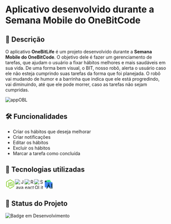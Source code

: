 # Aplicativo desenvolvido durante a Semana Mobile do OneBitCode

## 📖 Descrição

O aplicativo **OneBitLife** é um projeto desenvolvido durante a **Semana Mobile do OneBitCode**. O objetivo dele é fazer um gerenciamento de tarefas, que ajudam o usuário a fixar hábitos melhores e mais saudáveis em sua vida. De uma forma bem visual, o BIT, nosso robô, alerta o usuário caso ele não esteja cumprindo suas tarefas da forma que foi planejada. O robô vai mudando de humor e a barrinha que indica que ele está progredindo, vai diminuindo, até que ele pode morrer, caso as tarefas não sejam cumpridas.


![appOBL](https://user-images.githubusercontent.com/29529757/204116603-3c3297be-95b9-479c-9964-2b52ec186a01.png)


## 🛠️ Funcionalidades

- Criar os hábitos que deseja melhorar
- Criar notificações
- Editar os hábitos
- Excluir os hábitos
- Marcar a tarefa como concluída


## 📡 Tecnologias utilizadas

<div align="center"> 
<img align="left" alt="NodeJs" height="30" width="30" src="https://raw.githubusercontent.com/devicons/devicon/master/icons/nodejs/nodejs-original.svg">
<img align="left" alt="Javascript" height="30" width="30" src="https://cdn.jsdelivr.net/gh/devicons/devicon/icons/javascript/javascript-original.svg">
<img align="left" alt="React" height="30" width="30" src="https://cdn.jsdelivr.net/gh/devicons/devicon/icons/react/react-original.svg">
<img align="left" alt="SQLite" height="30" width="30" src="https://cdn.jsdelivr.net/gh/devicons/devicon/icons/sqlite/sqlite-original.svg">
  
<img align="left" alt="SQLite" height="30" width="30" src="https://github.com/devicons/devicon/blob/master/icons/androidstudio/androidstudio-original.svg">
  
</div>
<br/><br/>


## 🔎 Status do Projeto

![Badge em Desenvolvimento](https://img.shields.io/badge/Status-Em%20Desenvolvimento-green)

<br/>

